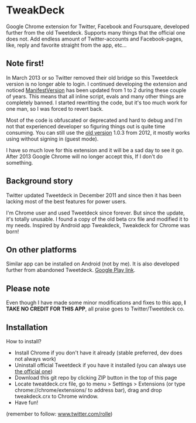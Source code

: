 TweakDeck
=========================

Google Chrome extension for Twitter, Facebook and Foursquare, developed further from the old Tweetdeck. Supports many things that the official one does not. Add endless amount of Twitter-accounts and Facebook-pages, like, reply and favorite straight from the app, etc...

Note first!
--------------

In March 2013 or so Twitter removed their old bridge so this Tweetdeck version is no longer able to login. I continued developing the extension and noticed [ManifestVersion](https://developer.chrome.com/extensions/manifestVersion.html) has been updated from 1 to 2 during these couple of years. This means that all inline script, evals and many other things are completely banned. I started rewritting the code, but it's too much work for one man, so I was forced to revert back.

Most of the code is obfuscated or deprecated and hard to debug and I'm not that experienced developer so figuring things out is quite time consuming. You can still use the [old version](https://github.com/ronilaukkarinen/tweakdeck/tree/8b3cb45dc7ffb903292d98c27ddb5ce89379c0e6) 1.0.3 from 2012, it mostly works using without signing in (guest mode).

I have so much love for this extension and it will be a sad day to see it go. After 2013 Google Chrome will no longer accept this, If I don't do something.

Background story
--------------

Twitter updated Tweetdeck in December 2011 and since then it has been lacking most of the best features for power users.

I'm Chrome user and used Tweetdeck since forever. But since the update, it's totally unusable. I found a copy of the old beta crx file and modified it to my needs. Inspired by Android app Tweakdeck, Tweakdeck for Chrome was born!

On other platforms
--------------

Similar app can be installed on Android (not by me). It is also developed further from abandoned Tweetdeck. [Google Play link](https://play.google.com/store/apps/details?id=com.modaco.thedeck.android.app&hl=en).

Please note
--------------

Even though I have made some minor modifications and fixes to this app, **I TAKE NO CREDIT FOR THIS APP**, all praise goes to Twitter/Tweetdeck co.

Installation
--------------

How to install?

- Install Chrome if you don't have it already (stable preferred, dev does not always work)
- Uninstall official Tweetdeck if you have it installed (you can always use [the official one](http://web.tweetdeck.com))
- Download this git repo by clicking ZIP button in the top of this page
- Locate tweatdeck.crx file, go to menu > Settings > Extensions (or type chrome://chrome/extensions/ to address bar), drag and drop tweakdeck.crx to Chrome window.
- Have fun!

(remember to follow: www.twitter.com/rolle)

